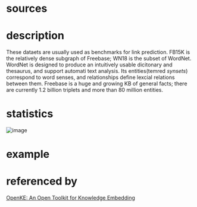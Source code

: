 # sources

# description
These dataets are usually used as benchmarks for link prediction. FB15K is the relatively dense subgraph of Freebase; WN18 is the subset of WordNet.
WordNet is designed to produce an intuitively usable dicitonary and thesaurus, and support automati text analysis. Its entities(temred *synsets*) correspond to word senses, and relationships define lexcial relations between them.
Freebase is a huge and growing KB of general facts; there are currently 1.2 billion triplets and more than 80 million entities.
# statistics
![image](https://user-images.githubusercontent.com/51369075/96966539-8f3a8780-1540-11eb-94dc-fb346b677c02.png)
# example

# referenced by
[OpenKE: An Open Toolkit for Knowledge Embedding](https://www.aclweb.org/anthology/D18-2024.pdf)
